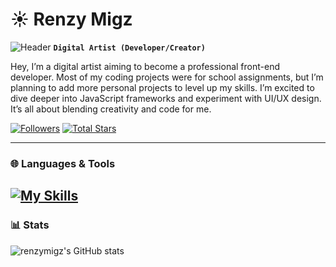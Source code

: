 # ☀️ Renzy Migz
![Header](./renzymigzBanner.png)
**`Digital Artist (Developer/Creator)`**

Hey, I’m a digital artist aiming to become a professional front-end developer. Most of my coding projects were for school assignments, but I’m planning to add more personal projects to level up my skills. I’m excited to dive deeper into JavaScript frameworks and experiment with UI/UX design. It’s all about blending creativity and code for me.

 <p align="left">
      <a href="https://github.com/renzymigz?tab=followers">
         <img alt="Followers" title="Follow me on Github" src="https://custom-icon-badges.demolab.com/github/followers/renzymigz?color=236ad3&labelColor=1155ba&style=for-the-badge&logo=person-add&label=Follow&logoColor=white"/></a>
      <a href="https://github.com/renzymigz?tab=repositories&sort=stargazers">
         <img alt="Total Stars" title="Total Stars on GitHub" src="https://custom-icon-badges.demolab.com/github/stars/renzymigz?color=55960c&style=for-the-badge&labelColor=488207&logo=star"/></a>
   </p>

---
### 🌐 Languages & Tools
[![My Skills](https://skillicons.dev/icons?i=c,java,html,css,js,figma)](https://skillicons.dev)
---
### 📊 Stats
![renzymigz's GitHub stats](https://github-readme-stats.vercel.app/api?username=renzymigz&show_icons=true&theme=radical)
<!---
